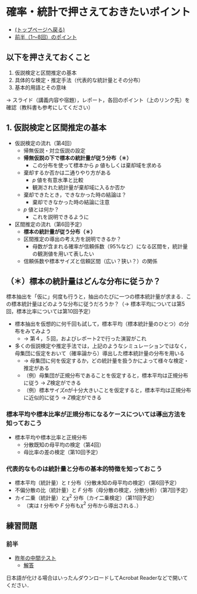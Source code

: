 # 確率・統計で押さえておきたいポイント

- [(トップページへ戻る)](index)
- [前半（1～8回）のポイント](keytopics1)
<!-- - [後半（9～15回）のポイント](keytopics2) -->

## 以下を押さえておくこと

1. 仮説検定と区間推定の基本
1. 具体的な検定・推定手法（代表的な統計量とその分布）
1. 基本的用語とその意味

$\rightarrow$ スライド（講義内容や宿題），レポート，各回のポイント（上のリンク先）を確認（教科書も参考にしてください）

## 1. 仮説検定と区間推定の基本

- 仮説検定の流れ（第4回）
  - 帰無仮説・対立仮説の設定
  - **帰無仮説の下で標本の統計量が従う分布（＊）**
    - この分布を使って標本から $p$ 値もしくは棄却域を求める
  - 棄却するか否かは二通りやり方がある
    - $p$ 値を有意水準と比較
    - 観測された統計量が棄却域に入るか否か
  - 棄却できたとき，できなかった時の結論は？
    - 棄却できなかった時の結論に注意
  - $p$ 値とは何か？
    - これを説明できるように
- 区間推定の流れ（第6回予定）
  - **標本の統計量が従う分布（＊）**
  - 区間推定の導出の考え方を説明できるか？
    - 母数が含まれる確率が信頼係数（95%など）になる区間を，統計量の観測値を用いて表したい
  - 信頼係数や標本サイズと信頼区間（広い？狭い？）の関係

## （＊）標本の統計量はどんな分布に従うか？

標本抽出を「仮に」何度も行うと，抽出のたびに一つの標本統計量が求まる．この標本統計量はどのような分布に従うだろうか？（$\rightarrow$ 標本平均については第5回，標本比率については第10回予定）
  
- 標本抽出を仮想的に何千回も試して，標本平均（標本統計量のひとつ）の分布をみてみよう
  - $\rightarrow$ 第４，５回，およびレポート2で行った演習がこれ
- 多くの仮説検定や推定手法では，上記のようなシミュレーションではなく，母集団に仮定をおいて（確率論から）導出した標本統計量の分布を用いる
  - $\rightarrow$ 母集団に何を仮定するか，どの統計量を扱うかによって様々な検定・推定がある
  - （例）母集団が正規分布であることを仮定すると，標本平均は正規分布に従う $\rightarrow$ $Z$検定ができる
  - （例）標本サイズ$n$が十分大きいことを仮定すると，標本平均は正規分布に近似的に従う $\rightarrow$ $Z$検定ができる

### 標本平均や標本比率が正規分布になるケースについては導出方法を知っておこう

- 標本平均や標本比率と正規分布
  - 分散既知の母平均の検定（第4回）
  - 母比率の差の検定（第10回予定）

### 代表的なものは統計量と分布の基本的特徴を知っておこう
  
- 標本平均（統計量）と $t$ 分布（分散未知の母平均の検定）（第6回予定）
- 不偏分散の比（統計量）と $F$ 分布（母分散の検定，分散分析）（第7回予定）
- カイ二乗（統計量）と$\chi^2$ 分布（カイ二乗検定）（第11回予定）
  - （実は $t$ 分布や $F$ 分布も$\chi^2$ 分布から導出される．）

## 練習問題

### 前半

- [昨年の中間テスト](exercise/exam1-2021.pdf)
  - [解答](exercise/exam1-2021_answer.pdf)

<!-- - [今年の中間テスト](exercise/exam1-2022.pdf)
  - [解答](exercise/exam1-2022_answer.pdf) -->

<!-- ### 後半

- [第9,10回の練習問題](exercise/ex_lec9-10_2021.pdf)
  - [解答](exercise/ex_lec9-10_2021_answer.pdf)
- [第9～14回の練習問題（上の練習問題含む）](exercise/ex_lec9-14_2021.pdf)
  - [解答](exercise/ex_lec9-14_2021_answer.pdf)
  - [解答（スライドページ参照付き）](exercise/ex_lec9-14_2021_answer-c.pdf) -->

日本語が化ける場合はいったんダウンロードしてAcrobat Readerなどで開いてください．
